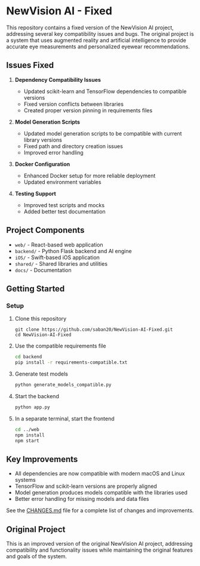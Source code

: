 # NewVision AI - Fixed

This repository contains a fixed version of the NewVision AI project, addressing several key compatibility issues and bugs. The original project is a system that uses augmented reality and artificial intelligence to provide accurate eye measurements and personalized eyewear recommendations.

## Issues Fixed

1. **Dependency Compatibility Issues**
   - Updated scikit-learn and TensorFlow dependencies to compatible versions
   - Fixed version conflicts between libraries
   - Created proper version pinning in requirements files

2. **Model Generation Scripts**
   - Updated model generation scripts to be compatible with current library versions
   - Fixed path and directory creation issues
   - Improved error handling

3. **Docker Configuration**
   - Enhanced Docker setup for more reliable deployment
   - Updated environment variables

4. **Testing Support**
   - Improved test scripts and mocks
   - Added better test documentation

## Project Components

- `web/` - React-based web application
- `backend/` - Python Flask backend and AI engine
- `iOS/` - Swift-based iOS application
- `shared/` - Shared libraries and utilities
- `docs/` - Documentation

## Getting Started

### Setup

1. Clone this repository
   ```
   git clone https://github.com/saban20/NewVision-AI-Fixed.git
   cd NewVision-AI-Fixed
   ```

2. Use the compatible requirements file
   ```bash
   cd backend
   pip install -r requirements-compatible.txt
   ```

3. Generate test models
   ```bash
   python generate_models_compatible.py
   ```

4. Start the backend
   ```bash
   python app.py
   ```

5. In a separate terminal, start the frontend
   ```bash
   cd ../web
   npm install
   npm start
   ```

## Key Improvements

- All dependencies are now compatible with modern macOS and Linux systems
- TensorFlow and scikit-learn versions are properly aligned
- Model generation produces models compatible with the libraries used
- Better error handling for missing models and data files

See the [CHANGES.md](CHANGES.md) file for a complete list of changes and improvements.

## Original Project

This is an improved version of the original NewVision AI project, addressing compatibility and functionality issues while maintaining the original features and goals of the system.